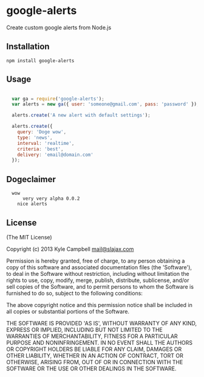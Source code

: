 # google-alerts

Create custom google alerts from Node.js

## Installation

`npm install google-alerts`

## Usage

```javascript

  var ga = require('google-alerts');
  var alerts = new ga({ user: 'someone@gmail.com', pass: 'password' });

  alerts.create('A new alert with default settings');

  alerts.create({
    query: 'Doge wow',
    type: 'news',
    interval: 'realtime',
    criteria: 'best',
    delivery: 'email@domain.com'
  });

```

## Dogeclaimer

```
  wow
      very very alpha 0.0.2
    nice alerts
```

## License

(The MIT License)

Copyright (c) 2013 Kyle Campbell <mail@slajax.com>

Permission is hereby granted, free of charge, to any person obtaining a
copy of this software and associated documentation files (the 'Software'),
to deal in the Software without restriction, including without limitation
the rights to use, copy, modify, merge, publish, distribute, sublicense,
and/or sell copies of the Software, and to permit persons to whom the
Software is furnished to do so, subject to the following conditions:

The above copyright notice and this permission notice shall be included
in all copies or substantial portions of the Software.

THE SOFTWARE IS PROVIDED 'AS IS', WITHOUT WARRANTY OF ANY KIND, EXPRESS
OR IMPLIED, INCLUDING BUT NOT LIMITED TO THE WARRANTIES OF MERCHANTABILITY,
FITNESS FOR A PARTICULAR PURPOSE AND NONINFRINGEMENT. IN NO EVENT SHALL
THE AUTHORS OR COPYRIGHT HOLDERS BE LIABLE FOR ANY CLAIM, DAMAGES OR OTHER
LIABILITY, WHETHER IN AN ACTION OF CONTRACT, TORT OR OTHERWISE, ARISING
FROM, OUT OF OR IN CONNECTION WITH THE SOFTWARE OR THE USE OR OTHER
DEALINGS IN THE SOFTWARE.

